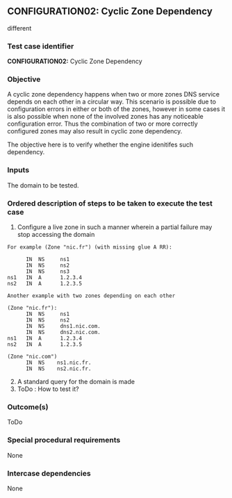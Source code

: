 ## CONFIGURATION02: Cyclic Zone Dependency
different

### Test case identifier

**CONFIGURATION02:** Cyclic Zone Dependency

### Objective 
A cyclic zone dependency happens when two or more zones DNS service depends on
each other in a circular way. This scenario is possible due to configuration
errors in either or both of the zones, however in some cases it is also possible
when none of the involved zones has any noticeable configuration error. Thus the
combination of two or more correctly configured zones may also result in cyclic
zone dependency.

The objective here is to verify whether the engine idenitifes such dependency.


### Inputs

The domain to be tested.

### Ordered description of steps to be taken to execute the test case

1. Configure a live zone in such a manner wherein a partial failure may stop
accessing the domain

```
For example (Zone "nic.fr") (with missing glue A RR): 

      IN  NS     ns1
      IN  NS     ns2
      IN  NS     ns3
ns1   IN  A      1.2.3.4
ns2   IN  A      1.2.3.5
```
```
Another example with two zones depending on each other

(Zone "nic.fr"):
      IN  NS     ns1
      IN  NS     ns2
      IN  NS     dns1.nic.com.
      IN  NS     dns2.nic.com.
ns1   IN  A      1.2.3.4
ns2   IN  A      1.2.3.5

(Zone "nic.com")
      IN  NS    ns1.nic.fr.
      IN  NS    ns2.nic.fr.
```
2. A standard query for the domain is made 
3. ToDo : How to test it? 

### Outcome(s)

ToDo

### Special procedural requirements	

None

### Intercase dependencies

None
